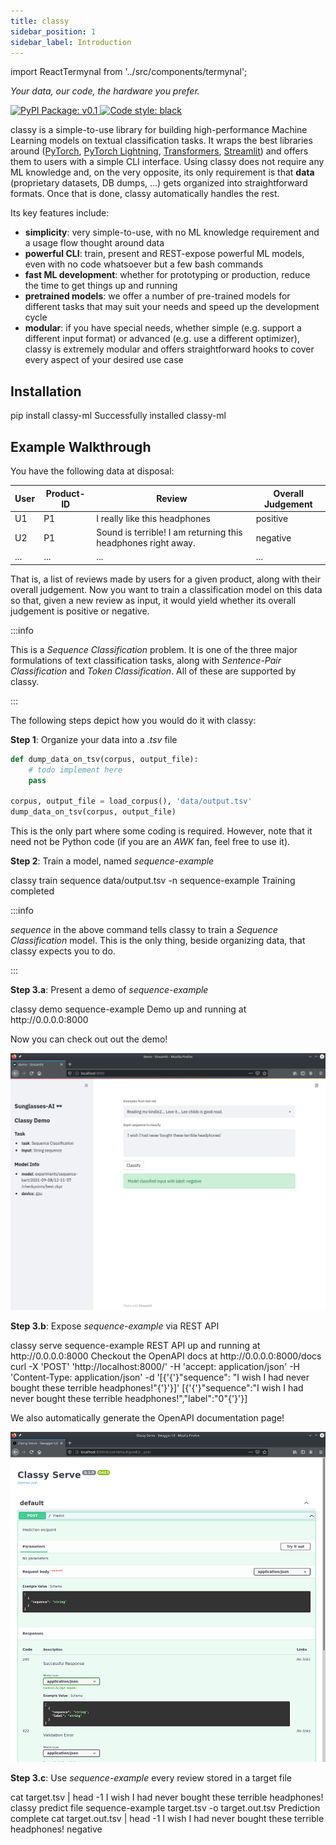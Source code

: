 ```yaml
---
title: classy
sidebar_position: 1
sidebar_label: Introduction
---
```


import ReactTermynal from '../src/components/termynal';

<div style={{textAlign: "center"}}>
  <em>Your data, our code, the hardware you prefer.</em>
  <p></p>
</div>

<div style={{textAlign: "center"}}>
  <a href="https://pypi.org/project/classy-ml" style={{marginRight: ".5rem"}}>
    <img alt="PyPI Package: v0.1" src="https://img.shields.io/badge/PyPI%20Package-v0.1-lightgreen.svg?style=for-the-badge"/>
  </a>
  <a href="https://black.readthedocs.io/en/stable/">
    <img alt="Code style: black" src="https://img.shields.io/badge/code%20style-black-black.svg?style=for-the-badge"/>
  </a>
  <p></p>
</div>

classy is a simple-to-use library for building high-performance Machine Learning models on textual classification tasks.
It wraps the best libraries around ([PyTorch](https://pytorch.org/), [PyTorch Lightning](https://www.pytorchlightning.ai/), [Transformers](https://huggingface.co/transformers/), [Streamlit](https://streamlit.io/)) 
and offers them to users with a simple CLI interface. Using classy does not require any ML knowledge and, on the very opposite, 
its only requirement is that **data** (proprietary datasets, DB dumps, ...) gets organized into straightforward formats. 
Once that is done, classy automatically handles the rest.

Its key features include:
* **simplicity**: very simple-to-use, with no ML knowledge requirement and a usage flow thought around data
* **powerful CLI**: train, present and REST-expose powerful ML models, even with no code whatsoever but a few bash commands
* **fast ML development**: whether for prototyping or production, reduce the time to get things up and running
* **pretrained models**: we offer a number of pre-trained models for different tasks that may suit your needs and speed up the development cycle 
* **modular**: if you have special needs, whether simple (e.g. support a different input format) or advanced (e.g. use a different optimizer),
  classy is extremely modular and offers straightforward hooks to cover every aspect of your desired use case

## Installation

<ReactTermynal>
  <span data-ty="input">pip install classy-ml</span>
  <span data-ty="progress"></span>
  <span data-ty>Successfully installed classy-ml</span>
</ReactTermynal>

## Example Walkthrough

You have the following data at disposal:

| User | Product-ID | Review | Overall Judgement |
| ----------- | ----------- | ----------- | ----------- |
| U1 | P1 | I really like this headphones | positive | 
| U2 | P1 | Sound is terrible! I am returning this headphones right away. | negative |
| ... | ... | ... | ... |

That is, a list of reviews made by users for a given product, along with their overall judgement. Now you want to train
a classification model on this data so that, given a new review as input, it would yield whether its overall judgement is
positive or negative.

:::info

This is a *Sequence Classification* problem. It is one of the three major formulations of text classification tasks,
along with *Sentence-Pair Classification* and *Token Classification*. All of these are supported by classy.

:::

The following steps depict how you would do it with classy:

**Step 1**: Organize your data into a *.tsv* file

```python
def dump_data_on_tsv(corpus, output_file):
    # todo implement here
    pass

corpus, output_file = load_corpus(), 'data/output.tsv'
dump_data_on_tsv(corpus, output_file)
```

This is the only part where some coding is required. However, note that it need not be Python code 
(if you are an *AWK* fan, feel free to use it).

**Step 2**: Train a model, named *sequence-example*

<ReactTermynal>
  <span data-ty="input">classy train sequence data/output.tsv -n sequence-example</span>
  <span data-ty="progress"></span>
  <span data-ty>Training completed</span>
</ReactTermynal>

<p />

:::info

*sequence* in the above command tells classy to train a *Sequence Classification* model. This is the only thing, beside 
organizing data, that classy expects you to do.

:::

**Step 3.a**: Present a demo of *sequence-example*

<ReactTermynal>
  <span data-ty="input">classy demo sequence-example</span>
  <span data-ty data-ty-start-delay="2000">Demo up and running at http://0.0.0.0:8000</span>
</ReactTermynal>

<p />

Now you can check out out the demo!

![Classy Demo](/img/intro/demo.png)

**Step 3.b**: Expose *sequence-example* via REST API

<ReactTermynal>
  <span data-ty="input">classy serve sequence-example</span>
  <span data-ty data-ty-start-delay="2000">REST API up and running at http://0.0.0.0:8000</span>
  <span data-ty>Checkout the OpenAPI docs at http://0.0.0.0:8000/docs</span>
  <span data-ty="input">curl -X 'POST' 'http://localhost:8000/' -H 'accept: application/json' -H 'Content-Type: application/json' -d '[{'{'}"sequence": "I wish I had never bought these terrible headphones!"{'}'}]'</span>
  <span data-ty data-ty-start-delay="2000">[{'{'}"sequence":"I wish I had never bought these terrible headphones!","label":"0"{'}'}]</span>
</ReactTermynal>

<p />

We also automatically generate the OpenAPI documentation page!

![Classy Serve Docs](/img/intro/serve-docs.png)

**Step 3.c**: Use *sequence-example* every review stored in a target file

<ReactTermynal>
  <span data-ty="input">cat target.tsv | head -1</span>
  <span data-ty>I wish I had never bought these terrible headphones!</span>
  <span data-ty="input">classy predict file sequence-example target.tsv -o target.out.tsv</span>
  <span data-ty="progress"></span>
  <span data-ty>Prediction complete</span>
  <span data-ty="input">cat target.out.tsv | head -1</span>
  <span data-ty>I wish I had never bought these terrible headphones!    negative</span>
</ReactTermynal>

<p />


